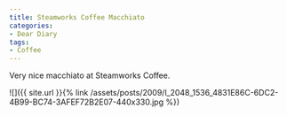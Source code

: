 ```yaml
---
title: Steamworks Coffee Macchiato
categories:
- Dear Diary
tags:
- Coffee
---
```


Very nice macchiato at Steamworks Coffee.

![]({{ site.url }}{% link /assets/posts/2009/l_2048_1536_4831E86C-6DC2-4B99-BC74-3AFEF72B2E07-440x330.jpg %})
